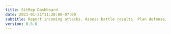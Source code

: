 ```yaml
---
title: SitRep Dashboard
date: 2021-01-21T11:20:00-07:00
subtitle: Report incoming attacks. Assess battle results. Plan defense/offense.
version: 0.5.0
---
```


